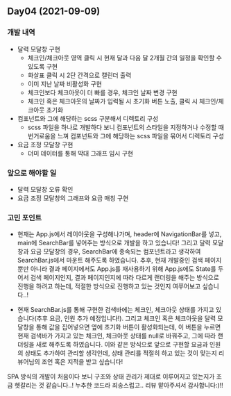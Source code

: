 
## Day04 (2021-09-09)
### 개발 내역
- 달력 모달창 구현
  - 체크인/체크아웃 영역 클릭 시 현재 달과 다음 달 2개월 간의 일정을 확인할 수 있도록 구현
  - 화살표 클릭 시 2단 간격으로 캘린더 출력
  - 이미 지난 날짜 비활성화 구현
  - 체크인보다 체크아웃이 더 빠를 경우, 체크인 날짜 변경 구현
  - 체크인 혹은 체크아웃의 날짜가 입력될 시 초기화 버튼 노출, 클릭 시 체크인/체크아웃 초기화
- 컴포넌트와 그에 해당하는 scss 구분해서 디렉토리 구성
  - scss 파일을 하나로 개발하다 보니 컴포넌트의 스타일을 지정하거나 수정할 때 번거로움을 느껴 컴포넌트와 그에 해당하는 scss 파일을 묶어서 디렉토리 구성 
- 요금 조정 모달창 구현
  - 더미 데이터를 통해 막대 그래프 임시 구현

### 앞으로 해야할 일
- 달력 모달창 오류 확인
- 요금 조정 모달창의 그래프와 요금 매칭 구현

### 고민 포인트
- 현재는 App.js에서 레이아웃을 구성해나가며, header에 NavigationBar를 넣고, main에 SearchBar를 넣어주는 방식으로 개발을 하고 있습니다! 그리고 달력 모달창과 요금 모달창의 경우, SearchBar에 종속되는 컴포넌트라고 생각하여 SearchBar.js에서 마운트 해주도록 하였습니다. 추후, 현재 개발중인 검색 페이지 뿐만 아니라 결과 페이지에서도 App.js를 재사용하기 위해 App.js에도 State를 두어서 검색 페이지인지, 결과 페이지인지에 따라 다르게 랜더링을 해주는 방식으로 진행을 하려고 하는데, 적절한 방식으로 진행하고 있는 것인지 여쭈어보고 싶습니다..!

- 현재 SearchBar.js를 통해 구현한 검색바에는 체크인, 체크아웃 상태를 가지고 있습니다(추후 요금, 인원 추가 예정입니다!). 그리고 체크인 혹은 체크아웃을 달력 모달창을 통해 값을 집어넣으면 옆에 초기화 버튼이 활성화되는데, 이 버튼을 누르면 현재 검색바가 가지고 있는 체크인, 체크아웃 상태를 null로 바꿔주고, 그에 따라 랜더링을 새로 해주도록 하였습니다. 이와 같은 방식으로 앞으로 구현할 요금과 인원의 상태도 추가하여 관리할 생각인데, 상태 관리를 적절히 하고 있는 것이 맞는지 리뷰어님의 조언 혹은 지적을 받고 싶습니다! 

SPA 방식의 개발이 처음이다 보니 구조와 상태 관리가 제대로 이루어지고 있는지가 조금 헷갈리는 것 같습니다..! 누추한 코드라 죄송스럽고.. 리뷰 맡아주셔서 감사합니다:)!!

















